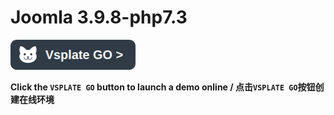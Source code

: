 # Joomla 3.9.8-php7.3

<a href="https://www.vsplate.com/?docker-compose=https://github.com/vsplate/dcenvs/joomla/3.9.8-php7.3"><img alt="VSPLATE GO" src="https://raw.githubusercontent.com/vsplate/images/master/vsgo_btn.png" width="200px"></a>

**Click the `VSPLATE GO` button to launch a demo online / 点击`VSPLATE GO`按钮创建在线环境**